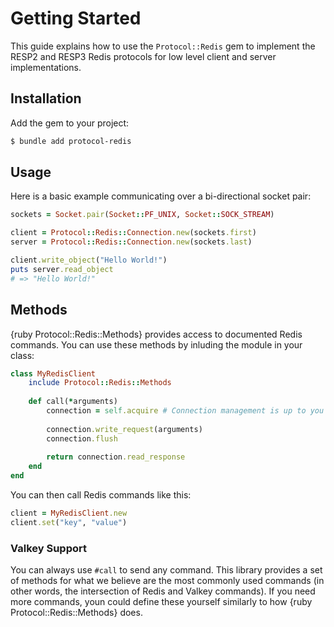 # Getting Started

This guide explains how to use the `Protocol::Redis` gem to implement the RESP2 and RESP3 Redis protocols for low level client and server implementations.

## Installation

Add the gem to your project:

```bash
$ bundle add protocol-redis
```

## Usage

Here is a basic example communicating over a bi-directional socket pair:

``` ruby
sockets = Socket.pair(Socket::PF_UNIX, Socket::SOCK_STREAM)

client = Protocol::Redis::Connection.new(sockets.first)
server = Protocol::Redis::Connection.new(sockets.last)

client.write_object("Hello World!")
puts server.read_object
# => "Hello World!"
```

## Methods

{ruby Protocol::Redis::Methods} provides access to documented Redis commands. You can use these methods by inluding the module in your class:

``` ruby
class MyRedisClient
	include Protocol::Redis::Methods
	
	def call(*arguments)
		connection = self.acquire # Connection management is up to you
		
		connection.write_request(arguments)
		connection.flush
		
		return connection.read_response
	end
end
```
You can then call Redis commands like this:

``` ruby
client = MyRedisClient.new
client.set("key", "value")
```

### Valkey Support

You can always use `#call` to send any command. This library provides a set of methods for what we believe are the most commonly used commands (in other words, the intersection of Redis and Valkey commands). If you need more commands, youn could define these yourself similarly to how {ruby Protocol::Redis::Methods} does.
